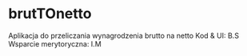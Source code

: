 # brutTOnetto
Aplikacja do przeliczania wynagrodzenia brutto na netto
Kod & UI: B.S
Wsparcie merytoryczna: I.M

